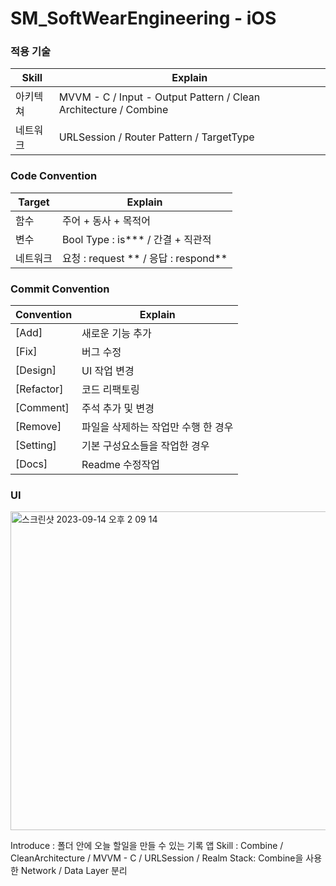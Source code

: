 # SM_SoftWearEngineering - iOS

### 적용 기술

| Skill     | Explain                                    |
| --------- | ------------------------------------------ |
| 아키텍쳐  | MVVM - C / Input - Output Pattern / Clean Architecture / Combine        |
| 네트워크  | URLSession / Router Pattern / TargetType |

### Code Convention

| Target   | Explain                              |
| -------- | ------------------------------------ |
| 함수     | 주어 + 동사 + 목적어                 |
| 변수     | Bool Type : is*** / 간결 + 직관적    |
| 네트워크 | 요청 : request ** / 응답 : respond** |

### Commit Convention

| Convention | Explain                             |
| ---------- | ----------------------------------- |
| [Add]     | 새로운 기능 추가                    |
| [Fix]      | 버그 수정                           |
| [Design]   | UI 작업 변경                        |
| [Refactor] | 코드 리팩토링                       |
| [Comment]  | 주석 추가 및 변경                   |
| [Remove]   | 파일을 삭제하는 작업만 수행 한 경우 |
| [Setting]  | 기본 구성요소들을 작업한 경우|
| [Docs]   | Readme 수정작업                     |

### UI
<img width="510" alt="스크린샷 2023-09-14 오후 2 09 14" src="https://github.com/SMsoftwearEngineering/iOS/assets/81552265/70150356-da3c-431c-af24-3732a9116f6b">

Introduce : 폴더 안에 오늘 할일을 만들 수 있는 기록 앱 
Skill : Combine / CleanArchitecture / MVVM - C / URLSession / Realm
Stack: Combine을 사용한 Network / Data Layer 분리
